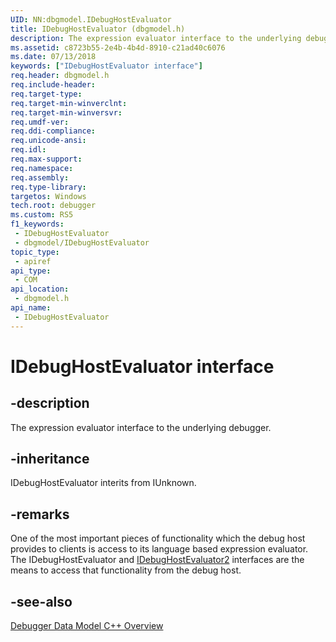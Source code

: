 ```yaml
---
UID: NN:dbgmodel.IDebugHostEvaluator
title: IDebugHostEvaluator (dbgmodel.h)
description: The expression evaluator interface to the underlying debugger.
ms.assetid: c8723b55-2e4b-4b4d-8910-c21ad40c6076
ms.date: 07/13/2018
keywords: ["IDebugHostEvaluator interface"]
req.header: dbgmodel.h
req.include-header: 
req.target-type: 
req.target-min-winverclnt: 
req.target-min-winversvr: 
req.umdf-ver: 
req.ddi-compliance: 
req.unicode-ansi: 
req.idl: 
req.max-support: 
req.namespace: 
req.assembly: 
req.type-library: 
targetos: Windows
tech.root: debugger
ms.custom: RS5
f1_keywords:
 - IDebugHostEvaluator
 - dbgmodel/IDebugHostEvaluator
topic_type:
 - apiref
api_type:
 - COM
api_location:
 - dbgmodel.h
api_name:
 - IDebugHostEvaluator
---
```


# IDebugHostEvaluator interface


## -description

The expression evaluator interface to the underlying debugger.

## -inheritance

IDebugHostEvaluator interits from IUnknown.

## -remarks

One of the most important pieces of functionality which the debug host provides to clients is access to its language based expression evaluator. The IDebugHostEvaluator and [IDebugHostEvaluator2](nn-dbgmodel-idebughostevaluator2.md) interfaces are the means to access that functionality from the debug host.

## -see-also

[Debugger Data Model C++ Overview](/windows-hardware/drivers/debugger/data-model-cpp-overview)